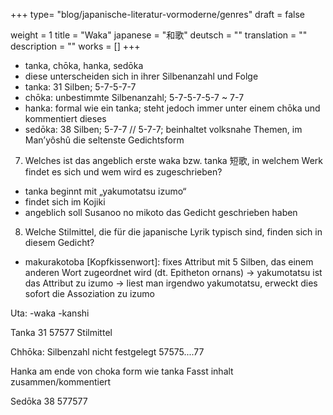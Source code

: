 +++
type= "blog/japanische-literatur-vormoderne/genres"
draft = false

weight = 1
title = "Waka"
japanese = "和歌"
deutsch = ""
translation = ""
description = ""
works = []
+++


- tanka, chōka, hanka, sedōka
- diese unterscheiden sich in ihrer Silbenanzahl und Folge
- tanka: 31 Silben; 5-7-5-7-7
- chōka: unbestimmte Silbenanzahl; 5-7-5-7-5-7 ~ 7-7
- hanka: formal wie ein tanka; steht jedoch immer unter einem chōka und kommentiert dieses
- sedōka: 38 Silben; 5-7-7 // 5-7-7; beinhaltet volksnahe Themen, im Man’yôshû die seltenste
Gedichtsform


7. Welches ist das angeblich erste waka bzw. tanka 短歌, in welchem Werk findet es sich und wem
wird es zugeschrieben?
- tanka beginnt mit „yakumotatsu izumo“
- findet sich im Kojiki
- angeblich soll Susanoo no mikoto das Gedicht geschrieben haben

8. Welche Stilmittel, die für die japanische Lyrik typisch sind, finden sich in diesem Gedicht?
- makurakotoba [Kopfkissenwort]: fixes Attribut mit 5 Silben, das einem anderen Wort zugeordnet
wird (dt. Epitheton ornans)
-> yakumotatsu ist das Attribut zu izumo
-> liest man irgendwo yakumotatsu, erweckt dies sofort die Assoziation zu izumo


Uta:
-waka
-kanshi

Tanka 31
57577
Stilmittel

Chhōka: Silbenzahl nicht festgelegt
57575....77

Hanka am ende von choka form wie tanka
  Fasst inhalt zusammen/kommentiert

Sedōka 38
577577

